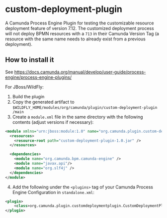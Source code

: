 # custom-deployment-plugin
A Camunda Process Engine Plugin for testing the customizable resource deployment feature of
version 7.12. The customized deployment process will not deploy BPMN resources with a `713` in
their Camunda Version Tag (a resource with the same name needs to already exist from a previous
deployment). 

## How to install it

See https://docs.camunda.org/manual/develop/user-guide/process-engine/process-engine-plugins/

For JBoss/WildFly:

1. Build the plugin
2. Copy the generated artifact to `$WILDFLY_HOME/modules/org/camunda/plugin/custom-deployment-plugin
/main`
3. Create a `module.xml` file in the same directory with the following contents (adjust versions if necessary):

```xml
<module xmlns="urn:jboss:module:1.0" name="org.camunda.plugin.custom-deployment-plugin">
  <resources>
    <resource-root path="custom-deployment-plugin-1.0.jar" />
  </resources>

  <dependencies>
  	<module name="org.camunda.bpm.camunda-engine" />
    <module name="javax.api"/>
    <module name="org.slf4j" />
  </dependencies>
</module>
```

4. Add the following under the `<plugins>` tag of your Camunda Process Engine Configuration in `standalone.xml`:

```xml
<plugin>
    <class>org.camunda.plugin.customdeploymentplugin.CustomDeploymentPlugin</class>
</plugin>
```